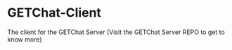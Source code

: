 # GETChat-Client
The client for the GETChat Server
(Visit the GETChat Server REPO to get to know more)
